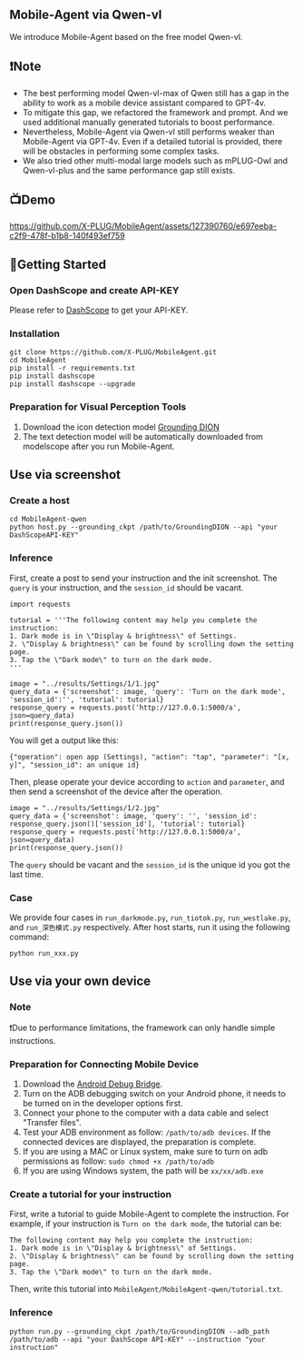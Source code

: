 ## Mobile-Agent via Qwen-vl
We introduce Mobile-Agent based on the free model Qwen-vl. 

## ❗Note
 - The best performing model Qwen-vl-max of Qwen still has a gap in the ability to work as a mobile device assistant compared to GPT-4v.
 - To mitigate this gap, we refactored the framework and prompt. And we used additional manually generated tutorials to boost performance.
 - Nevertheless, Mobile-Agent via Qwen-vl still performs weaker than Mobile-Agent via GPT-4v. Even if a detailed tutorial is provided, there will be obstacles in performing some complex tasks.
 - We also tried other multi-modal large models such as mPLUG-Owl and Qwen-vl-plus and the same performance gap still exists.
 
## 📺Demo
https://github.com/X-PLUG/MobileAgent/assets/127390760/e697eeba-c2f9-478f-b1b8-140f493ef759

## 🔧Getting Started
### Open DashScope and create API-KEY
Please refer to [DashScope](https://help.aliyun.com/zh/dashscope/developer-reference/activate-dashscope-and-create-an-api-key) to get your API-KEY.
### Installation
```
git clone https://github.com/X-PLUG/MobileAgent.git
cd MobileAgent
pip install -r requirements.txt
pip install dashscope
pip install dashscope --upgrade
```

### Preparation for Visual Perception Tools
1. Download the icon detection model [Grounding DION](https://github.com/IDEA-Research/GroundingDINO/releases/download/v0.1.0-alpha/groundingdino_swint_ogc.pth)
2. The text detection model will be automatically downloaded from modelscope after you run Mobile-Agent.

## Use via screenshot

### Create a host
```
cd MobileAgent-qwen
python host.py --grounding_ckpt /path/to/GroundingDION --api "your DashScopeAPI-KEY"
```

### Inference

First, create a post to send your instruction and the init screenshot. The ``query`` is your instruction, and the ``session_id`` should be vacant.
```
import requests

tutorial = '''The following content may help you complete the instruction:
1. Dark mode is in \"Display & brightness\" of Settings.
2. \"Display & brightness\" can be found by scrolling down the setting page.
3. Tap the \"Dark mode\" to turn on the dark mode.
'''

image = "../results/Settings/1/1.jpg"
query_data = {'screenshot': image, 'query': 'Turn on the dark mode', 'session_id':'', 'tutorial': tutorial}
response_query = requests.post('http://127.0.0.1:5000/a', json=query_data)
print(response_query.json())
```
You will get a output like this:
```
{"operation": open app (Settings), "action": "tap", "parameter": "[x, y]", "session_id": an unique id}
```
Then, please operate your device according to ``action`` and ``parameter``, and then send a screenshot of the device after the operation.
```
image = "../results/Settings/1/2.jpg"
query_data = {'screenshot': image, 'query': '', 'session_id': response_query.json()['session_id'], 'tutorial': tutorial}
response_query = requests.post('http://127.0.0.1:5000/a', json=query_data)
print(response_query.json())
```
The ``query`` should be vacant and the ``session_id`` is the unique id you got the last time.

### Case
We provide four cases in ``run_darkmode.py``, ``run_tiotok.py``, ``run_westlake.py``, and ``run_深色模式.py`` respectively. After host starts, run it using the following command:
```
python run_xxx.py
```

## Use via your own device

### Note
❗Due to performance limitations, the framework can only handle simple instructions.

### Preparation for Connecting Mobile Device
1. Download the [Android Debug Bridge](https://developer.android.com/tools/releases/platform-tools?hl=en).
2. Turn on the ADB debugging switch on your Android phone, it needs to be turned on in the developer options first.
3. Connect your phone to the computer with a data cable and select "Transfer files".
4. Test your ADB environment as follow: ```/path/to/adb devices```. If the connected devices are displayed, the preparation is complete.
5. If you are using a MAC or Linux system, make sure to turn on adb permissions as follow: ```sudo chmod +x /path/to/adb```
6. If you are using Windows system, the path will be ```xx/xx/adb.exe```

### Create a tutorial for your instruction
First, write a tutorial to guide Mobile-Agent to complete the instruction. For example, if your instruction is ``Turn on the dark mode``, the tutorial can be:
```
The following content may help you complete the instruction:
1. Dark mode is in \"Display & brightness\" of Settings.
2. \"Display & brightness\" can be found by scrolling down the setting page.
3. Tap the \"Dark mode\" to turn on the dark mode.
```
Then, write this tutorial into ``MobileAgent/MobileAgent-qwen/tutorial.txt``.

### Inference
```
python run.py --grounding_ckpt /path/to/GroundingDION --adb_path /path/to/adb --api "your DashScope API-KEY" --instruction "your instruction"
```
